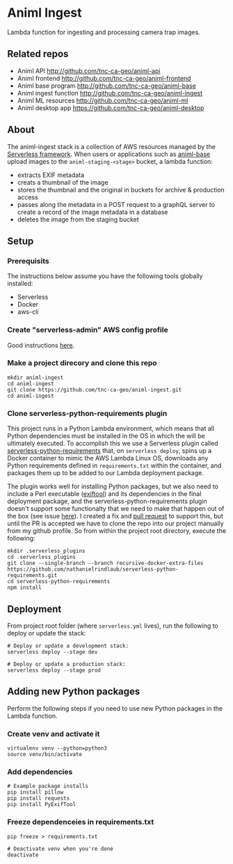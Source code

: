 # Animl Ingest
Lambda function for ingesting and processing camera trap images.

## Related repos

- Animl API               http://github.com/tnc-ca-geo/animl-api
- Animl frontend          http://github.com/tnc-ca-geo/animl-frontend
- Animl base program      http://github.com/tnc-ca-geo/animl-base
- Animl ingest function   http://github.com/tnc-ca-geo/animl-ingest
- Animl ML resources      http://github.com/tnc-ca-geo/animl-ml
- Animl desktop app       https://github.com/tnc-ca-geo/animl-desktop


## About
The animl-ingest stack is a collection of AWS resources managed by the 
[Serverless framework](https://www.serverless.com/). When users or applications 
such as [animl-base](http://github.com/tnc-ca-geo/animl-base) upload images to 
the ```animl-staging-<stage>``` bucket, a lambda function:
  - extracts EXIF metadata
  - creats a thumbnail of the image
  - stores the thumbnail and the original in buckets for archive & production 
  access
  - passes along the metadata in a POST request to a graphQL server to create a 
  record of the image metadata in a database
  - deletes the image from the staging bucket

## Setup

### Prerequisits
The instructions below assume you have the following tools globally installed:
- Serverless
- Docker
- aws-cli

### Create "serverless-admin" AWS config profile
Good instructions 
[here](https://www.serverless.com/framework/docs/providers/aws/guide/credentials/).

### Make a project direcory and clone this repo
```
mkdir animl-ingest
cd animl-ingest
git clone https://github.com/tnc-ca-geo/animl-ingest.git
cd animl-ingest
```

### Clone serverless-python-requirements plugin
This project runs in a Python Lambda environment, which means that all Python 
dependencies must be installed in the OS in which the will be ultimately 
executed. To accomplish this we use a Serverless plugin called 
[serverless-python-requirements](https://www.serverless.com/plugins/serverless-python-requirements) 
that, on ```serverless deploy```, spins up a Docker container to mimic the AWS 
Lambda Linux OS, downloads any Python requirements defined in 
```requirements.txt``` within the container, and packages them up to be added 
to our Lambda deployment package. 

The plugin works well for installing Python packages, but we also need to 
include a Perl executable ([exiftool](https://exiftool.org/)) and its 
dependencies in the final deployment package, and the 
serverless-python-requirements plugin doesn't support some functionalty that 
we need to make that happen out of the box (see issue 
[here](https://github.com/UnitedIncome/serverless-python-requirements/issues/542)). 
I created a fix and [pull request](https://github.com/UnitedIncome/serverless-python-requirements/pull/544) 
to support this, but until the PR is accepted we have to clone the repo into 
our project manually from my github profile. So from within the project root 
directory, execute the following:

```
mkdir .serverless_plugins
cd .serverless_plugins
git clone --single-branch --branch recursive-docker-extra-files https://github.com/nathanielrindlaub/serverless-python-requirements.git
cd serverless-python-requirements
npm install
```

## Deployment
From project root folder (where ```serverless.yml``` lives), run the following to deploy or update the stack: 

```
# Deploy or update a development stack:
serverless deploy --stage dev

# Deploy or update a production stack:
serverless deploy --stage prod
```

## Adding new Python packages
Perform the following steps if you need to use new Python packages in the 
Lambda function. 

### Create venv and activate it
```
virtualenv venv --python=python3
source venv/bin/activate
```

### Add dependencies
```
# Example package installs
pip install pillow
pip install requests
pip install PyExifTool
```

### Freeze dependenceies in requirements.txt
```
pip freeze > requirements.txt

# Deactivate venv when you're done
deactivate
```